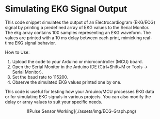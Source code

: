 # Simulating EKG Signal Output

This code snippet simulates the output of an Electrocardiogram (EKG/ECG) signal by printing a predefined array of EKG values to the Serial Monitor. The ekg array contains 100 samples representing an EKG waveform. The values are printed with a 10 ms delay between each print, mimicking real-time EKG signal behavior.

How to Use:
1. Upload the code to your Arduino or microcontroller (MCU) board.
2. Open the Serial Monitor in the Arduino IDE (Ctrl+Shift+M or Tools -> Serial Monitor).
3. Set the baud rate to 115200.
4. Observe the simulated EKG values printed one by one.

This code is useful for testing how your Arduino/MCU processes EKG data or for simulating EKG signals in various projects. You can also modify the delay or array values to suit your specific needs.


<div align="center">
  ![Pulse Sensor Working](./assets/img/ECG-Graph.png)
</div>
